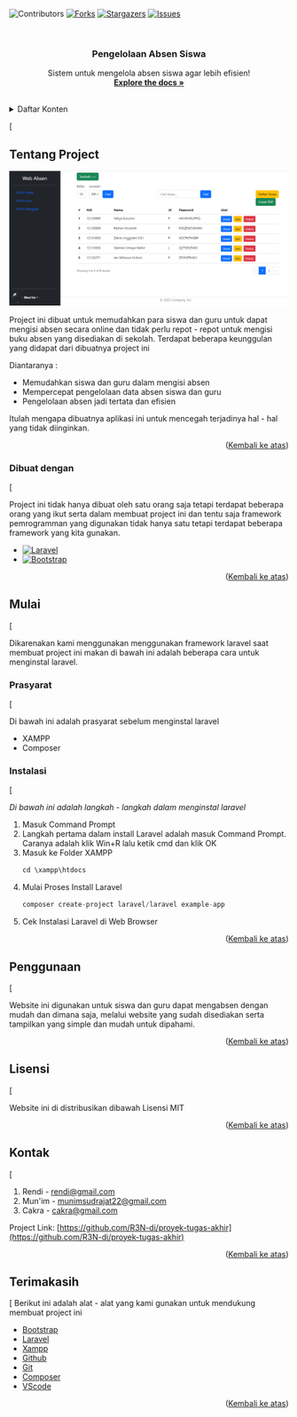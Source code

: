[<a name="atas"></a>
![Contributors][contributors-shield]][contributors-url]
[![Forks][forks-shield]][forks-url]
[![Stargazers][stars-shield]][stars-url]
[![Issues][issues-shield]][issues-url]

<!-- PROJECT LOGO -->
<br />
<div align="center">

  <h3 align="center">Pengelolaan Absen Siswa</h3>

  <p align="center">
   Sistem untuk mengelola absen siswa agar lebih efisien!
    <br />
    <a href="https://github.com/R3N-di/proyek-tugas-akhir"><strong>Explore the docs »</strong></a>
    <br />
    <br />
  </p>
</div>

<!-- DAFTAR KONTENT -->
<details>
  <summary>Daftar Konten</summary>
  <ol>
    <li>
      <a href="#tentang-project">Tentang Proyek</a>
      <ul>
        <li><a href="#dibuat-dengan">Dibuat Dengan</a></li>
      </ul>
    </li>
    <li>
      <a href="#mulai">Mulai</a>
      <ul>
        <li><a href="#prasyarat">Prasyarat</a></li>
        <li><a href="#instalasi">Instalasi</a></li>
      </ul>
    </li>
    <li><a href="#penggunaan">Penggunaan</a></li>
    <li><a href="#lisensi">Lisensi</a></li>
    <li><a href="#kontak">Kontak</a></li>
    <li><a href="#terimakasih">Terimakasih</a></li>
  </ol>
</details>

<!--TENTANG PROJECT -->
[<a name="tantang-project"></a>
## Tentang Project

[![Product Name Screen Shot][product-screenshot]](http://localhost:8000/siswa)

Project ini dibuat untuk memudahkan para siswa dan guru untuk dapat mengisi absen secara online dan tidak perlu repot - repot untuk mengisi buku absen yang disediakan di sekolah. Terdapat beberapa keunggulan yang didapat dari dibuatnya project ini

Diantaranya :

-   Memudahkan siswa dan guru dalam mengisi absen
-   Mempercepat pengelolaan data absen siswa dan guru
-   Pengelolaan absen jadi tertata dan efisien

Itulah mengapa dibuatnya aplikasi ini untuk mencegah terjadinya hal - hal yang tidak diinginkan.

<p align="right">(<a href="#atas">Kembali ke atas</a>)</p>

### Dibuat dengan
[<a name="dibuat-dengan"></a>

Project ini tidak hanya dibuat oleh satu orang saja tetapi terdapat beberapa orang yang ikut serta dalam membuat project ini dan tentu saja framework pemrogramman yang digunakan tidak hanya satu tetapi terdapat beberapa framework yang kita gunakan.

-   [![Laravel][Laravel.com]][Laravel-url]
-   [![Bootstrap][Bootstrap.com]][Bootstrap-url]

<p align="right">(<a href="#atas">Kembali ke atas</a>)</p>

<!-- GETTING STARTED -->

## Mulai
[<a name="mulai"></a>

Dikarenakan kami menggunakan menggunakan framework laravel saat membuat project ini makan di bawah ini adalah beberapa cara untuk menginstal laravel.

### Prasyarat
[<a name="prasyarat"></a>

Di bawah ini adalah prasyarat sebelum menginstal laravel
-   XAMPP
-   Composer

### Instalasi
[<a name="instalasi"></a>

_Di bawah ini adalah langkah - langkah dalam menginstal laravel_

1. Masuk Command Prompt
2. Langkah pertama dalam install Laravel adalah masuk Command Prompt. Caranya adalah klik Win+R lalu ketik cmd dan klik OK
3.  Masuk ke Folder XAMPP
    ```js
    cd \xampp\htdocs
    ```
4. Mulai Proses Install Laravel
    ```js
   composer create-project laravel/laravel example-app
    ```
5. Cek Instalasi Laravel di Web Browser

<p align="right">(<a href="#atas">Kembali ke atas</a>)</p>

<!-- PENGGUNAAN -->

## Penggunaan
[<a name="penggunaan"></a>

Website ini digunakan untuk siswa dan guru dapat mengabsen dengan mudah dan dimana saja, melalui website yang sudah disediakan serta tampilkan yang simple dan mudah untuk dipahami.

<p align="right">(<a href="#atas">Kembali ke atas</a>)</p>

<!-- LICENSE -->

## Lisensi
[<a name="lisensi"></a>

Website ini di distribusikan dibawah Lisensi MIT

<p align="right">(<a href="#atas">Kembali ke atas</a>)</p>

<!-- CONTACT -->

## Kontak
[<a name="kontak"></a>

1. Rendi - rendi@gmail.com
2. Mun'im - munimsudrajat22@gmail.com
3. Cakra - cakra@gmail.com

Project Link: [https://github.com/R3N-di/proyek-tugas-akhir](https://github.com/R3N-di/proyek-tugas-akhir)

<p align="right">(<a href="#atas">Kembali ke atas</a>)</p>

<!-- ACKNOWLEDGMENTS -->

## Terimakasih
[<a name="terimakasih"></a>
Berikut ini adalah alat - alat yang kami gunakan untuk mendukung membuat project ini

-   [Bootstrap](https://getbootstrap.com/)
-   [Laravel](https://laravel.com/)
-   [Xampp](https://www.apachefriends.org/download.html)
-   [Github](https://github.com/)
-   [Git](https://git-scm.com/)
-   [Composer](https://getcomposer.org/)
-   [VScode](https://code.visualstudio.com/)

<p align="right">(<a href="#readme-top">Kembali ke atas</a>)</p>

<!-- MARKDOWN LINKS & IMAGES -->
<!-- https://www.markdownguide.org/basic-syntax/#reference-style-links -->

[contributors-shield]: https://img.shields.io/badge/CONTRIBUTORS-3-green?style=for-the-badge
[contributors-url]: https://github.com/R3N-di/proyek-tugas-akhir/graphs/contributors
[forks-shield]: https://img.shields.io/badge/FORKS-0-blue?style=for-the-badge
[forks-url]: https://github.com/R3N-di/proyek-tugas-akhir/forks
[stars-shield]: https://img.shields.io/badge/STARS-0-blue?style=for-the-badge
[stars-url]: https://github.com/R3N-di/proyek-tugas-akhir/stargazers
[issues-shield]: https://img.shields.io/github/issues/othneildrew/Best-README-Template.svg?style=for-the-badge
[issues-url]: https://github.com/R3N-di/proyek-tugas-akhir/issues
[product-screenshot]: public/gambar/screenshoot_TugasAkhir.png
[Next.js]: https://img.shields.io/badge/next.js-000000?style=for-the-badge&logo=nextdotjs&logoColor=white
[Next-url]: https://nextjs.org/
[React.js]: https://img.shields.io/badge/React-20232A?style=for-the-badge&logo=react&logoColor=61DAFB
[React-url]: https://reactjs.org/
[Vue.js]: https://img.shields.io/badge/Vue.js-35495E?style=for-the-badge&logo=vuedotjs&logoColor=4FC08D
[Vue-url]: https://vuejs.org/
[Angular.io]: https://img.shields.io/badge/Angular-DD0031?style=for-the-badge&logo=angular&logoColor=white
[Angular-url]: https://angular.io/
[Svelte.dev]: https://img.shields.io/badge/Svelte-4A4A55?style=for-the-badge&logo=svelte&logoColor=FF3E00
[Svelte-url]: https://svelte.dev/
[Laravel.com]: https://img.shields.io/badge/Laravel-FF2D20?style=for-the-badge&logo=laravel&logoColor=white
[Laravel-url]: https://laravel.com
[Bootstrap.com]: https://img.shields.io/badge/Bootstrap-563D7C?style=for-the-badge&logo=bootstrap&logoColor=white
[Bootstrap-url]: https://getbootstrap.com
[JQuery.com]: https://img.shields.io/badge/jQuery-0769AD?style=for-the-badge&logo=jquery&logoColor=white
[JQuery-url]: https://jquery.com

